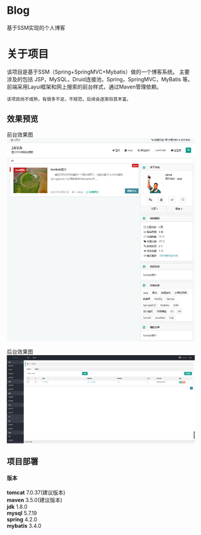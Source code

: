 # Blog
基于SSM实现的个人博客
# 关于项目

该项目是基于SSM（Spring+SpringMVC+Mybatis）做的一个博客系统。
主要涉及的包括 JSP，MySQL，Druid连接池，Spring，SpringMVC，MyBatis 等。
前端采用Layui框架和网上搜索的前台样式，通过Maven管理依赖。 <br/>

```` 
该项目尚不成熟，有很多不足，不规范，后续会逐渐将其丰富。
````
## 效果预览

前台效果图  <br/>
![image](https://github.com/sqdsl/Blog/blob/master/uploads/qiantai.png)

后台效果图  <br/>
![image](https://github.com/sqdsl/Blog/blob/master/uploads/houtai.png)
<br/>
## 项目部署
#### 版本
**tomcat** 7.0.37(建议版本)  <br/>
**maven** 3.5.0(建议版本)  <br/>
**jdk** 1.8.0   <br/>
**mysql** 5.7.19   <br/>
**spring** 4.2.0   <br/>
**mybatis** 3.4.0   <br/>
